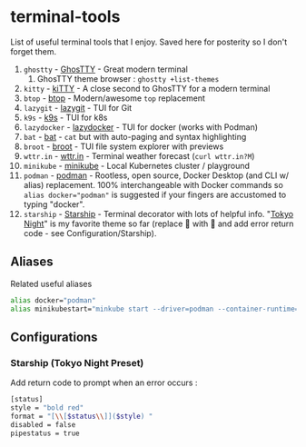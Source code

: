 # terminal-tools
List of useful terminal tools that I enjoy.  Saved here for posterity so I don't forget them.

1.  `ghostty` - [GhosTTY](https://ghostty.org/) - Great modern terminal
    1.  GhosTTY theme browser : `ghostty +list-themes`
2.  `kitty` - [kiTTY](https://sw.kovidgoyal.net/kitty/) - A close second to GhosTTY for a modern terminal
3.  `btop` - [btop](https://github.com/aristocratos/btop) - Modern/awesome `top` replacement
4.  `lazygit` - [lazygit](https://github.com/jesseduffield/lazygit) - TUI for Git
5.  `k9s` - [k9s](https://github.com/derailed/k9s) - TUI for k8s
6.  `lazydocker` - [lazydocker](https://github.com/jesseduffield/lazydocker) - TUI for docker (works with Podman)
7.  `bat` - [bat](https://github.com/sharkdp/bat) - `cat` but with auto-paging and syntax highlighting
8.  `broot` - [broot](https://github.com/Canop/broot) - TUI file system explorer with previews
9.   `wttr.in` - [wttr.in](https://github.com/chubin/wttr.in) - Terminal weather forecast (`curl wttr.in?M`)
10.  `minikube` - [minikube](https://minikube.sigs.k8s.io/docs/) - Local Kubernetes cluster / playground
11.  `podman` - [podman](https://podman.io/) - Rootless, open source, Docker Desktop (and CLI w/ alias) replacement.  100% interchangeable with Docker commands so `alias docker="podman"` is suggested if your fingers are accustomed to typing "docker".
12.  `starship` - [Starship](https://starship.rs/) - Terminal decorator with lots of helpful info.  "[Tokyo Night](https://starship.rs/presets/#tokyo-night)" is my favorite theme so far (replace 🍏 with 🐧 and add error return code - see Configuration/Starship).

## Aliases
Related useful aliases
```bash
alias docker="podman"
alias minikubestart="minkube start --driver=podman --container-runtime=cri-o"

```

## Configurations
### Starship (Tokyo Night Preset)
Add return code to prompt when an error occurs : 
```bash
[status]
style = "bold red"
format = "[\\[$status\\]]($style) "
disabled = false
pipestatus = true
```
